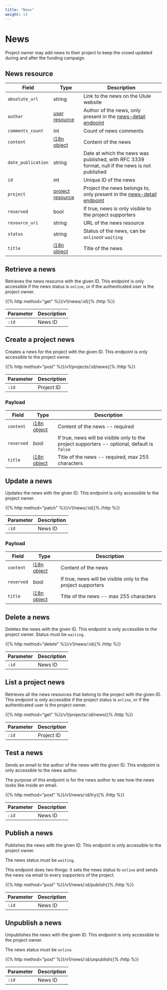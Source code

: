 ```yaml
---
title: "News"
weight: 14
---
```


# News

Project owner may add news to their project to keep the crowd updated during and after the funding campaign.

## News resource

| Field              | Type                         | Description                                                                                     |
| ------------------ | ---------------------------- | ----------------------------------------------------------------------------------------------- |
| `absolute_url`     | string                       | Link to the news on the Ulule website                                                           |
| `author`           | [user resource](#user)       | Author of the news, only present in the [news-detail endpoint](<#retrieve a news>)              |
| `comments_count`   | int                          | Count of news comments                                                                          |
| `content`          | [i18n object](#i18n)         | Content of the news                                                                             |
| `date_publication` | string                       | Date at which the news was published, with RFC 3339 format, null if the news is not published |
| `id`               | int                          | Unique ID of the news                                                                           |
| `project`          | [project resource](#project) | Project the news belongs to, only present in the [news-detail endpoint](#retrieve-a-news)       |
| `reserved`         | bool                         | If true, news is only visible to the project supporters                                         |
| `resource_uri`     | string                       | URL of the news resource                                                                        |
| `status`           | string                       | Status of the news, can be `online`or `waiting`                                                 |
| `title`            | [i18n object](#i18n)         | Title of the news                                                                               |

## Retrieve a news

Retrieves the news resource with the given ID. This endpoint is only accessible if the news status is `online`, or if the authenticated user is the project owner.

{{% http method="get" %}}/v1/news/:id{{% /http %}}

| Parameter | Description |
| --------- | ----------- |
| `:id`     | News ID     |

## Create a project news

Creates a news for the project with the given ID. This endpoint is only accessible to the project owner.

{{% http method="post" %}}/v1/projects/:id/news{{% /http %}}

| Parameter | Description |
| --------- | ----------- |
| `:id`     | Project ID  |

### Payload

| Field      | Type                 | Description                                                                                  |
| ---------- | -------------------- | -------------------------------------------------------------------------------------------- |
| `content`  | [i18n object](#i18n) | Content of the news -- required                                                              |
| `reserved` | bool                 | If true, news will be visible only to the project supporters -- optional, default is `false` |
| `title`    | [i18n object](#i18n) | Title of the news -- required, max 255 characters                                            |

## Update a news

Updates the news with the given ID. This endpoint is only accessible to the project owner.

{{% http method="patch" %}}/v1/news/:id{{% /http %}}

| Parameter | Description |
| --------- | ----------- |
| `:id`     | News ID     |

### Payload

|Field|Type|Description|
|---|---|---|
|`content`|[i18n object](#i18n)|Content of the news|
|`reserved`|bool|If true, news will be visible only to the project supporters|
|`title`|[i18n object](#i18n)|Title of the news -- max 255 characters|

## Delete a news

Deletes the news with the given ID. This endpoint is only accessible to the project owner. Status must be `waiting`.

{{% http method="delete" %}}/v1/news/:id{{% /http %}}

| Parameter | Description |
| --------- | ----------- |
| `:id`     | News ID     |

## List a project news

Retrieves all the news resources that belong to the project with the given ID. This endpoint is only accessible if the project status is `online`, or if the authenticated user is the project owner.

{{% http method="get" %}}/v1/projects/:id/news{{% /http %}}

| Parameter | Description |
| --------- | ----------- |
| `:id`     | Project ID |

## Test a news

Sends an email to the author of the news with the given ID. This endpoint is only accessible to the news author.

The purpose of this endpoint is for the news author to see how the news looks like inside an email.

{{% http method="post" %}}/v1/news/:id/try{{% /http %}}

| Parameter | Description |
| --------- | ----------- |
| `:id`     | News ID     |

## Publish a news

Publishes the news with the given ID. This endpoint is only accessible to the project owner.

The news status must be `waiting`.

This endpoint does two things: it sets the news status to `online` and sends the news via email to every supporters of the project.

{{% http method="post" %}}/v1/news/:id/publish{{% /http %}}

| Parameter | Description |
| --------- | ----------- |
| `:id`     | News ID     |

## Unpublish a news

Unpublishes the news with the given ID. This endpoint is only accessible to the project owner.

The news status must be `online`.

{{% http method="post" %}}/v1/news/:id/unpublish{{% /http %}}

| Parameter | Description |
| --------- | ----------- |
| `:id`     | News ID     |
